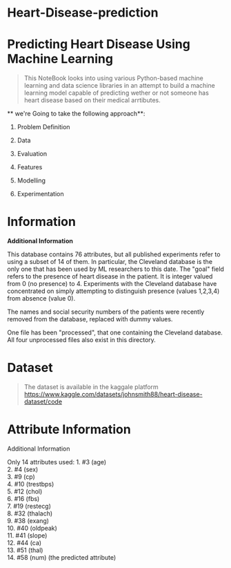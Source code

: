 # Heart-Disease-prediction
# Predicting Heart Disease Using Machine Learning

> This NoteBook looks into using various Python-based machine learning and data science libraries in an attempt to build a machine learning model capable of predicting wether or not someone has heart disease based on their medical arrtibutes.

** we're Going to take the following approach**:

1. Problem Definition

2. Data

3. Evaluation

4. Features

5. Modelling

6. Experimentation


# Information

**Additional Information**

This database contains 76 attributes, but all published experiments refer to using a subset of 14 of them.  In particular, the Cleveland database is the only one that has been used by ML researchers to
 this date.  The "goal" field refers to the presence of heart disease in the patient.  It is integer valued from 0 (no presence) to 4. Experiments with the Cleveland database have concentrated on simply attempting to distinguish presence (values 1,2,3,4) from absence (value 0).  
   
The names and social security numbers of the patients were recently removed from the database, replaced with dummy values.

One file has been "processed", that one containing the Cleveland database.  All four unprocessed files also exist in this directory.


# Dataset

> The dataset is available in the kaggale platform https://www.kaggle.com/datasets/johnsmith88/heart-disease-dataset/code


# Attribute Information
Additional Information

Only 14 attributes used:
      1. #3  (age)       
      2. #4  (sex)       
      3. #9  (cp)        
      4. #10 (trestbps)  
      5. #12 (chol)      
      6. #16 (fbs)       
      7. #19 (restecg)   
      8. #32 (thalach)   
      9. #38 (exang)     
      10. #40 (oldpeak)   
      11. #41 (slope)     
      12. #44 (ca)        
      13. #51 (thal)      
      14. #58 (num)       (the predicted attribute)

